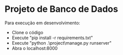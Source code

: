 # Projeto de Banco de Dados

Para execução em desenvolvimento:
- Clone o código
- Execute "pip install -r requirements.txt"
- Execute "python .\project\manage.py runserver"
- Abra o localhost:8000
